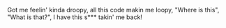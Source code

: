 Got me feelin' kinda droopy,
all this code makin me loopy, 
"Where is this", "What is that?", 
I have this s*** takin' me back! 